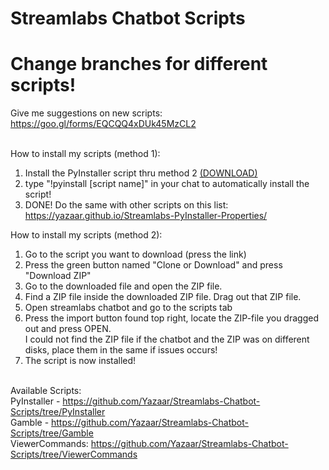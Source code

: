 # Streamlabs Chatbot Scripts 
# Change branches for different scripts!
Give me suggestions on new scripts: https://goo.gl/forms/EQCQQ4xDUk45MzCL2 <br /> <br />

How to install my scripts (method 1): <br />
1. Install the PyInstaller script thru method 2 <a href="https://github.com/Yazaar/Streamlabs-Chatbot-Scripts/blob/PyInstaller/PyInstaller.zip?raw=true">(DOWNLOAD)</a>
2. type "!pyinstall [script name]" in your chat to automatically install the script!
3. DONE! Do the same with other scripts on this list: https://yazaar.github.io/Streamlabs-PyInstaller-Properties/

How to install my scripts (method 2): <br />
1. Go to the script you want to download (press the link) <br />
2. Press the green button named "Clone or Download" and press "Download ZIP" <br />
3. Go to the downloaded file and open the ZIP file. <br />
4. Find a ZIP file inside the downloaded ZIP file. Drag out that ZIP file. <br />
5. Open streamlabs chatbot and go to the scripts tab <br />
6. Press the import button found top right, locate the ZIP-file you dragged out and press OPEN. <br />
I could not find the ZIP file if the chatbot and the ZIP was on different disks, place them in the same if issues occurs! <br />
8. The script is now installed! <br /> <br />

Available Scripts: <br />
PyInstaller - https://github.com/Yazaar/Streamlabs-Chatbot-Scripts/tree/PyInstaller <br />
Gamble - https://github.com/Yazaar/Streamlabs-Chatbot-Scripts/tree/Gamble <br />
ViewerCommands: https://github.com/Yazaar/Streamlabs-Chatbot-Scripts/tree/ViewerCommands
